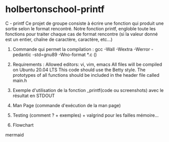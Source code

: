# holbertonschool-printf
C - printf
Ce projet de groupe consiste à écrire une fonction qui produit une
sortie selon le format rencontré. Notre fonction printf, engloble toute les fonctions pour traiter chaque cas de format rencontre (si la valeur donné est un entier, chaîne de caractère, caractère, etc...)

1) Commande qui permet la compilation :
gcc -Wall -Wextra -Werror -pedantic -std=gnu89 -Wno-format *.c
()

2) Requirements :
Allowed editors: vi, vim, emacs
All  files will be compiled on Ubuntu 20.04 LTS
This code should use the Betty style.
The prototypes of all  functions should be included in the header file called main.h

3) Exemple d'utilisation de la fonction _printf(code ou screenshots) avec le résultat en STDOUT

4) Man Page (commande d'exécution de la man page)

5) Testing (comment ? + exemples) + valgrind pour les failles mémoire...

6) Flowchart

mermaid
